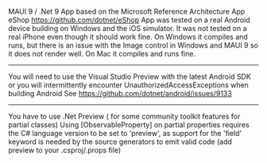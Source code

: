 MAUI 9 / .Net 9 App based on the Microsoft Reference Architecture App eShop
https://github.com/dotnet/eShop
App was tested on a real Android device building on Windows and the iOS simulator. It was not tested on a real iPhone even though it should work fine. 
On Windows it compiles and runs, but there is an issue with the Image control in Windows and MAUI 9 so it does not render well.
On Mac it compiles and runs fine.

------
You will need to use the Visual Studio Preview with the latest Android SDK or you will intermittently encounter UnauthorizedAccessExceptions when building Android
See https://github.com/dotnet/android/issues/9133

---------------
You have to use .Net Preview ( for some community toolkit features for partial classes)
Using [ObservableProperty] on partial properties requires the C# language version to be set to 'preview', as support for the 'field' keyword is needed by the source generators to emit valid code (add <LangVersion>preview</LangVersion> to your .csproj/.props file)
